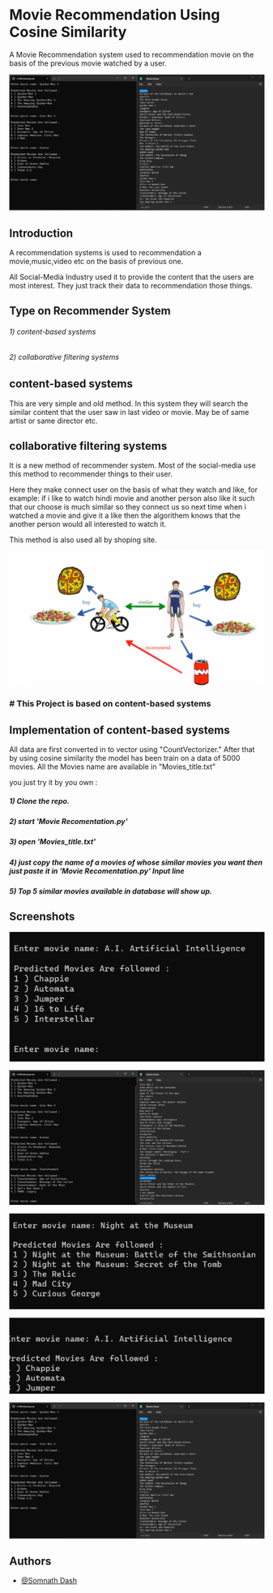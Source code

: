 
# Movie Recommendation Using Cosine Similarity

A Movie Recommendation system used to recommendation movie on the basis of the previous movie watched by a user. 

![Preview](https://github.com/somnathdashs/Movie-Recommendation-System/blob/main/Preview/image3.png?raw=true)



## Introduction

A recommendation systems is used to recommendation a movie,music,video etc on the basis of previous one.

All Social-Media Industry used it to provide the content that the users are most interest. They just track their data to recommendation those things.

 
## Type on Recommender System

   ###### 1) content-based systems 
   ###### 2) collaborative filtering systems 
   


## content-based systems

This are very simple and old method. In this system they will search the similar content that the user saw in last video or movie. May be of same artist or same director etc. 



## collaborative filtering systems

It is a new method of recommender system. Most of the social-media use this method to recommender things to their user.

Here they make connect user on the basis of what they watch and like, for example: if i like to watch hindi movie and another person also like it such that our choose is much similar so they connect us so next time when i watched a movie and give it a like then the algorithem knows that the another person would all interested to watch it.

This method is also used all by shoping site.

![Preview](https://github.com/somnathdashs/Movie-Recommendation-System/blob/main/Preview/DDC.jpg?raw=true)



### # This Project is based on content-based systems
## Implementation of content-based systems


All data are first converted in to vector using "CountVectorizer."
After that by using cosine similarity the model has been train on  a data of 5000 movies. 
All the Movies name are available in "Movies_title.txt"

you just try it by you own :
##### 1) Clone the repo.

##### 2) start 'Movie Recomentation.py'

##### 3) open 'Movies_title.txt'

##### 4) just copy the name of a movies of whose similar movies you want then just paste it in 'Movie Recomentation.py' Input line

##### 5) Top 5 similar movies available in database will show up. 
## Screenshots

![Preview](https://github.com/somnathdashs/Movie-Recommendation-System/blob/main/Preview/image7.png?raw=true)

![Preview](https://github.com/somnathdashs/Movie-Recommendation-System/blob/main/Preview/image4.png?raw=true)


![Preview](https://github.com/somnathdashs/Movie-Recommendation-System/blob/main/Preview/image5.png?raw=true)

![Preview](https://github.com/somnathdashs/Movie-Recommendation-System/blob/main/Preview/image6.png?raw=true)

![Preview](https://github.com/somnathdashs/Movie-Recommendation-System/blob/main/Preview/image3.png?raw=true)



## Authors

- [@Somnath Dash](https://www.github.com/somnathdashs)

